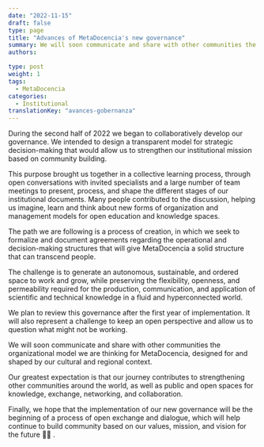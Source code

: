 ```yaml
---
date: "2022-11-15"
draft: false
type: page
title: "Advances of MetaDocencia's new governance"
summary: We will soon communicate and share with other communities the organizational model we are thinking for MetaDocencia.
authors: 

type: post
weight: 1
tags: 
  - MetaDocencia
categories:
  - Institutional
translationKey: "avances-gobernanza"
---
```



During the second half of 2022 we began to collaboratively develop our governance. We intended to design a transparent model for strategic decision-making that would allow us to strengthen our institutional mission based on community building.

This purpose brought us together in a collective learning process, through open conversations with invited specialists and a large number of team meetings to present, process, and shape the different stages of our institutional documents. Many people contributed to the discussion, helping us imagine, learn and think about new forms of organization and management models for open education and knowledge spaces. 

The path we are following is a process of creation, in which we seek to formalize and document agreements regarding the operational and decision-making structures that will give MetaDocencia a solid structure that can transcend people. 

The challenge is to generate an autonomous, sustainable, and ordered space to work and grow, while preserving the flexibility, openness, and permeability required for the production, communication, and application of scientific and technical knowledge in a fluid and hyperconnected world.

We plan to review this governance after the first year of implementation. It will also represent a challenge to keep an open perspective and allow us to question what might not be working.

We will soon communicate and share with other communities the organizational model we are thinking for MetaDocencia, designed for and shaped by our cultural and regional context.

Our greatest expectation is that our journey contributes to strengthening other communities around the world, as well as public and open spaces for knowledge, exchange, networking, and collaboration.

Finally, we hope that the implementation of our new governance will be the beginning of a process of open exchange and dialogue, which will help continue to build community based on our values, mission, and vision for the future 🙌🌱 .
